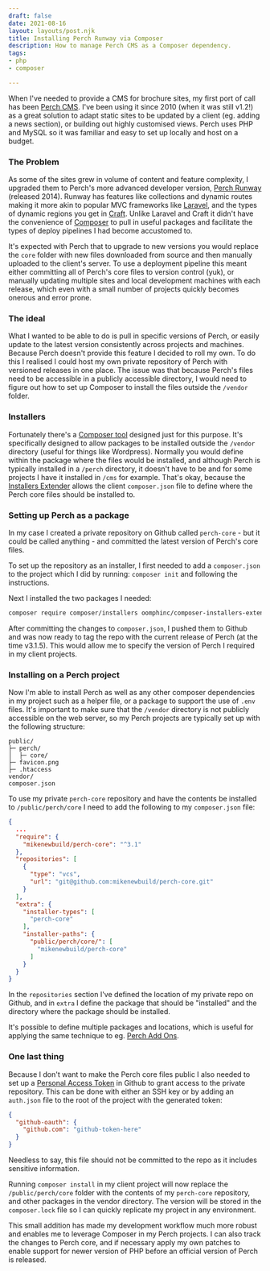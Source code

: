 ```yaml
---
draft: false
date: 2021-08-16
layout: layouts/post.njk
title: Installing Perch Runway via Composer
description: How to manage Perch CMS as a Composer dependency.
tags:
- php
- composer

---
```

When I've needed to provide a CMS for brochure sites, my first port of call has been [Perch CMS](https://grabaperch.com/). I've been using it since 2010 (when it was still v1.2!) as a great solution to adapt static sites to be updated by a client (eg. adding a news section), or building out highly customised views. Perch uses PHP and MySQL so it was familiar and easy to set up locally and host on a budget.

### The Problem

As some of the sites grew in volume of content and feature complexity, I upgraded them to Perch's more advanced developer version, [Perch Runway](https://perchrunway.com/) (released 2014). Runway has features like collections and dynamic routes making it more akin to popular MVC frameworks like [Laravel](https://laravel.com/), and the types of dynamic regions you get in [Craft](https://craftcms.com/). Unlike Laravel and Craft it didn't have the convenience of [Composer](https://getcomposer.org/) to pull in useful packages and facilitate the types of deploy pipelines I had become accustomed to.

It's expected with Perch that to upgrade to new versions you would replace the `core` folder with new files downloaded from source and then manually uploaded to the client's server. To use a deployment pipeline this meant either committing all of Perch's core files to version control (yuk), or manually updating multiple sites and local development machines with each release, which even with a small number of projects quickly becomes onerous and error prone.

### The ideal

What I wanted to be able to do is pull in specific versions of Perch, or easily update to the latest version consistently across projects and machines. Because Perch doesn't provide this feature I decided to roll my own. To do this I realised I could host my own private repository of Perch with versioned releases in one place. The issue was that because Perch's files need to be accessible in a publicly accessible directory, I would need to figure out how to set up Composer to install the files outside the `/vendor` folder.

### Installers

Fortunately there's a [Composer tool](https://github.com/composer/installers) designed just for this purpose. It's specifically designed to allow packages to be installed outside the `/vendor` directory (useful for things like Wordpress). Normally you would define within the package where the files would be installed, and although Perch is typically installed in a  `/perch` directory, it doesn't have to be and for some projects I have it installed in `/cms` for example. That's okay, because the [Installers Extender](https://github.com/oomphinc/composer-installers-extender) allows the client `composer.json` file to define where the Perch core files should be installed to.

### Setting up Perch as a package

In my case I created a private repository on Github called `perch-core` - but it could be called anything - and committed the latest version of Perch's core files.

To set up the repository as an installer, I first needed to add a `composer.json` to the project which I did by running: `composer init` and following the instructions.

Next I installed the two packages I needed:

```bash
composer require composer/installers oomphinc/composer-installers-extender
```

After committing the changes to `composer.json`, I pushed them to Github and was now ready to tag the repo with the current release of Perch (at the time v3.1.5). This would allow me to specify the version of Perch I required in my client projects.

### Installing on a Perch project

Now I'm able to install Perch as well as any other composer dependencies in my project such as a helper file, or a package to support the use of `.env` files. It's important to make sure that the `/vendor` directory is not publicly accessible on the web server, so my Perch projects are typically set up with the following structure:

```text
public/
├─ perch/
│  ├─ core/
├─ favicon.png
├─ .htaccess
vendor/
composer.json
```

To use my private `perch-core` repository and have the contents be installed to `/public/perch/core` I need to add the following to my `composer.json` file:

```json
{
  ...
  "require": {
    "mikenewbuild/perch-core": "^3.1"
  },
  "repositories": [
    {
      "type": "vcs",
      "url": "git@github.com:mikenewbuild/perch-core.git"
    }
  ],
  "extra": {
    "installer-types": [
      "perch-core"
    ],
    "installer-paths": {
      "public/perch/core/": [
        "mikenewbuild/perch-core"
      ]
    }
  }
}
```

In the `repositories` section I've defined the location of my private repo on Github, and in `extra` I define the package that should be "installed" and the directory where the package should be installed.

It's possible to define multiple packages and locations, which is useful for applying the same technique to eg. [Perch Add Ons](https://addons.perchcms.com/).

### One last thing

Because I don't want to make the Perch core files public I also needed to set up a [Personal Access Token](https://github.com/settings/tokens) in Github to grant access to the private repository. This can be done with either an SSH key or by adding an `auth.json` file to the root of the project with the generated token:

```json
{
  "github-oauth": {
    "github.com": "github-token-here"
  }
}
```

Needless to say, this file should not be committed to the repo as it includes sensitive information.

Running `composer install` in my client project will now replace the `/public/perch/core` folder with the contents of my `perch-core` repository, and other packages in the vendor directory. The version will be stored in the `composer.lock` file so I can quickly replicate my project in any environment.

This small addition has made my development workflow much more robust and enables me to leverage Composer in my Perch projects. I can also track the changes to Perch core, and if necessary apply my own patches to enable support for newer version of PHP before an official version of Perch is released.
